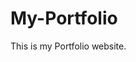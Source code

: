 # My-Portfolio
This is my Portfolio website.
           
              
               
                     
            
        
          
          
           
         
          
      
     
 
  
 
 
 
 
